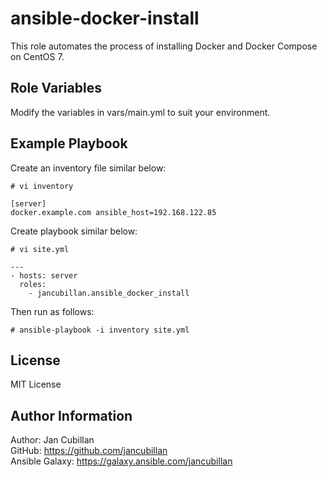 ansible-docker-install
=====================

This role automates the process of installing Docker and Docker Compose on CentOS 7.

Role Variables
--------------

Modify the variables in vars/main.yml to suit your environment.

Example Playbook
----------------

Create an inventory file similar below:

    # vi inventory

    [server]
    docker.example.com ansible_host=192.168.122.85

Create playbook similar below:

    # vi site.yml

    --- 
    - hosts: server
      roles:
        - jancubillan.ansible_docker_install

Then run as follows:

    # ansible-playbook -i inventory site.yml

License
-------

MIT License

Author Information
------------------

Author: Jan Cubillan<br/>
GitHub: https://github.com/jancubillan<br/>
Ansible Galaxy: https://galaxy.ansible.com/jancubillan
